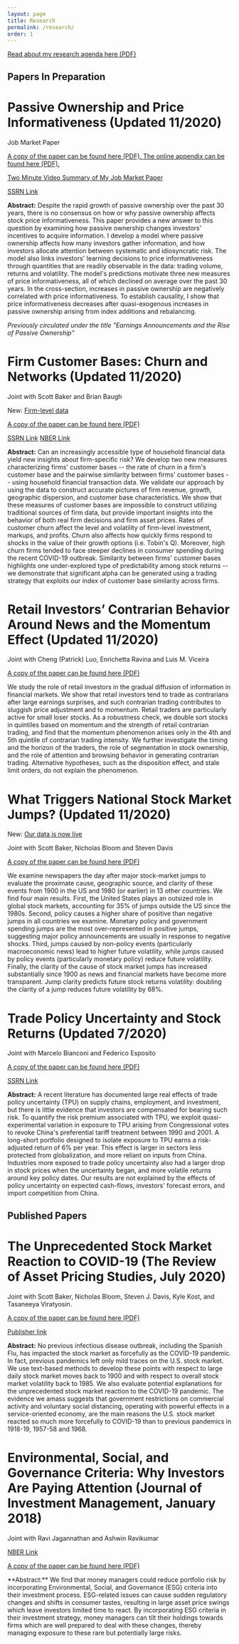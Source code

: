 ```yaml
---
layout: page
title: Research
permalink: /research/
order: 1
---
```


<p>
  <a href="/images/MS_research_agenda.pdf" target="_blank">
    Read about my research agenda here (PDF)
  </a>
</p>

## Papers In Preparation

# Passive Ownership and Price Informativeness (Updated 11/2020)
Job Market Paper

<p>
  <a href="/images/sammon_jmp.pdf" target="_blank">
    A copy of the paper can be found here (PDF).
  </a>   <a href="/images/sammon_jmp_appendix.pdf" target="_blank">
    The online appendix can be found here (PDF).
  </a>
</p>

<a href="https://www.youtube.com/watch?v=AeNyXn0biKA" title="b1">Two Minute Video Summary of My Job Market Paper</a>

<a href="https://papers.ssrn.com/sol3/papers.cfm?abstract_id=3694777" title="b1">SSRN Link</a>

**Abstract:** Despite the rapid growth of passive ownership over the past 30 years, there is no consensus on how or why passive ownership affects stock price informativeness.  This paper provides a new answer to this question by examining how passive ownership changes investors' incentives to acquire information.  I develop a model where passive ownership affects how many investors gather information, and how investors allocate attention between systematic and idiosyncratic risk.     The model also links investors' learning decisions to price informativeness through quantities that are readily observable in the data: trading volume, returns and volatility.  The model's predictions motivate three new measures of price informativeness, all of which declined on average over the past 30 years.  In the cross-section, increases in passive ownership are negatively correlated with price informativeness.  To establish causality, I show that price informativeness decreases after quasi-exogenous increases in passive ownership arising from index additions and rebalancing.

*Previously circulated under the title "Earnings Announcements and the Rise of Passive Ownership"*


# Firm Customer Bases: Churn and Networks (Updated 11/2020)

Joint with Scott Baker and Brian Baugh

New: <a href="https://drive.google.com/file/d/1O-_FVgwk3dTCWrb7Q3hcwT9MgFfaLbBu/view" title="b1">Firm-level data</a>

<p>
  <a href="/images/fcb.pdf" target="_blank">
    A copy of the paper can be found here (PDF)
  </a>
</p>

<a href="https://papers.ssrn.com/sol3/papers.cfm?abstract_id=3605582" title="b1">SSRN Link</a>
<a href="https://www.nber.org/papers/w27707" title="b1">NBER Link</a>

**Abstract:**  Can an increasingly accessible type of household financial data yield new insights about firm-specific risk? We develop two new measures characterizing firms' customer bases -- the rate of churn in a firm's customer base and the pairwise similarity between firms' customer bases -- using household financial transaction data. We validate our approach by using the data to construct accurate pictures of firm revenue, growth, geographic dispersion, and customer base characteristics. We show that these measures of customer bases are impossible to construct utilizing traditional sources of firm data, but provide important insights into the behavior of both real firm decisions and firm asset prices. Rates of customer churn affect the level and volatility of firm-level investment, markups, and profits. Churn also affects how quickly firms respond to shocks in the value of their growth options (i.e. Tobin's Q). Moreover, high churn firms tended to face steeper declines in consumer spending during the recent COVID-19 outbreak. Similarity between firms' customer bases highlights one under-explored type of predictability among stock returns -- we demonstrate that significant alpha can be generated using a trading strategy that exploits our index of customer base similarity across firms.


# Retail Investors’ Contrarian Behavior Around News and the Momentum Effect (Updated 11/2020)

Joint with Cheng (Patrick) Luo, Enrichetta Ravina and Luis M. Viceira 

<p>
  <a href="/images/lrsv.pdf" target="_blank">
    A copy of the paper can be found here (PDF)
  </a>
</p>

We study the role of retail investors in the gradual diffusion of information in financial markets. We show
that retail investors tend to trade as contrarians after large earnings surprises, and such contrarian trading
contributes to sluggish price adjustment and to momentum. Retail traders are particularly active for small
loser stocks. As a robustness check, we double sort stocks in quintiles based on momentum and the strength
of retail contrarian trading, and find that the momentum phenomenon arises only in the 4th and 5th quintile
of contrarian trading intensity. We further investigate the timing and the horizon of the traders, the role of
segmentation in stock ownership, and the role of attention and browsing behavior in generating contrarian
trading. Alternative hypotheses, such as the disposition effect, and stale limit orders, do not explain the
phenomenon.

# What Triggers National Stock Market Jumps? (Updated 11/2020)

New: [Our data is now live](https://stockmarketjumps.com/)

Joint with Scott Baker, Nicholas Bloom and Steven Davis

<p>
  <a href="/images/BBDS_BigJumps_Nov2020.pdf" target="_blank">
    A copy of the paper can be found here (PDF)
  </a>
</p>

We examine newspapers the day after major stock-market jumps to evaluate the proximate cause, geographic source, and clarity of these events from 1900 in the US and 1980 (or earlier) in 13 other countries. We find four main results. First, the United States plays an outsized role in global stock markets, accounting for 35% of jumps outside the US since the 1980s. Second, policy causes a higher share of positive than negative jumps in all countries we examine. Monetary policy and government spending jumps are the most over-represented in positive jumps, suggesting major policy announcements are usually in response to negative shocks. Third, jumps caused by non-policy events (particularly macroeconomic news) lead to higher future volatility, while jumps caused by policy events (particularly monetary policy) reduce future volatility. Finally, the clarity of the cause of stock market jumps has increased substantially since 1900 as news and financial markets have become more transparent. Jump clarity predicts future stock returns volatility: doubling the clarity of a jump reduces future volatility by 68%.

# Trade Policy Uncertainty and Stock Returns (Updated 7/2020)

Joint with Marcelo Bianconi and Federico Esposito

<p>
  <a href="/images/bes_trade.pdf" target="_blank">
    A copy of the paper can be found here (PDF)
  </a>
</p>

<a href="https://papers.ssrn.com/sol3/papers.cfm?abstract_id=3340700" title="b1">SSRN Link</a>

**Abstract:** A recent literature has documented large real effects of trade policy uncertainty (TPU) on supply chains, employment, and investment, but there is little evidence that investors are compensated for bearing such risk. To quantify the risk premium associated with TPU, we exploit quasi-experimental variation in exposure to TPU arising from Congressional votes to revoke China's preferential tariff treatment between 1990 and 2001. A long-short portfolio designed to isolate exposure to TPU earns a risk-adjusted return of 6% per year. This effect is larger in sectors less protected from globalization, and more reliant on inputs from China. Industries more exposed to trade policy uncertainty also had a larger drop in stock prices when the uncertainty began, and more volatile returns around key policy dates. Our results are not explained by the effects of policy uncertainty on expected cash-flows, investors' forecast errors, and import competition from China.


## Published Papers

# The Unprecedented Stock Market Reaction to COVID-19 (The Review of Asset Pricing Studies, July 2020)

Joint with Scott Baker, Nicholas Bloom, Steven J. Davis, Kyle Kost, and Tasaneeya Viratyosin.  

<p>
  <a href="/images/unprecedented_6_2020.pdf" target="_blank">
    A copy of the paper can be found here (PDF)
  </a>
</p>

<p>
  <a href="https://academic.oup.com/raps/advance-article/doi/10.1093/rapstu/raaa008/5873533" target="_blank">
    Publisher link
  </a>
</p>


**Abstract:** No previous infectious disease outbreak, including the Spanish Flu, has impacted the stock market as forcefully as the COVID-19 pandemic. In fact, previous pandemics left only mild traces on the U.S. stock market. We use text-based methods to develop these points with respect to large daily stock market moves back to 1900 and with respect to overall stock market volatility back to 1985. We also evaluate potential explanations for the unprecedented stock market reaction to the COVID-19 pandemic. The evidence we amass suggests that government restrictions on commercial activity and voluntary social distancing, operating with powerful effects in a service-oriented economy, are the main reasons the U.S. stock market reacted so much more forcefully to COVID-19 than to previous pandemics in 1918-19, 1957-58 and 1968.

# Environmental, Social, and Governance Criteria: Why Investors Are Paying Attention (Journal of Investment Management, January 2018)

Joint with Ravi Jagannathan and Ashwin Ravikumar

<a href="https://www.nber.org/papers/w24063" title="b1">NBER Link</a>

<p>
  <a href="/images/ESG_9_5_2017.pdf" target="_blank">
    A copy of the paper can be found here (PDF)
  </a>
</p>
**Abstract:** We find that money managers could reduce portfolio risk by incorporating Environmental, Social, and Governance (ESG) criteria into their investment process. ESG-related issues can cause sudden regulatory changes and shifts in consumer tastes, resulting in large asset price swings which leave investors limited time to react. By incorporating ESG criteria in their investment strategy, money managers can tilt their holdings towards firms which are well prepared to deal with these changes, thereby managing exposure to these rare but potentially large risks.
